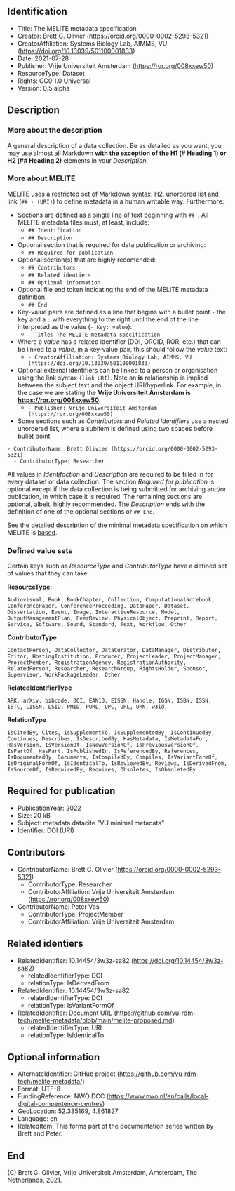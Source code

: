 ## Identification
- Title: The MELITE metadata specification
- Creator: Brett G. Olivier (https://orcid.org/0000-0002-5293-5321)
- CreatorAffiliation: Systems Biology Lab, AIMMS, VU (https://doi.org/10.13039/501100001833)
- Date: 2021-07-28 
- Publisher: Vrije Universiteit Amsterdam (https://ror.org/008xxew50)
- ResourceType: Dataset
- Rights: CC0 1.0 Universal
- Version: 0.5 alpha

## Description
### More about the description
 A general description of a data collection. Be as detailed as you want, you may use almost all Markdown **with the exception of the H1 (# Heading 1) or H2 (## Heading 2)** elements in your *Description*. 

### More about MELITE
MELITE uses a restricted set of Markdown syntax: H2, unordered list and link (`## - (URI)`) to define metadata in a human writable way. Furthermore:

- Sections are defined as a single line of text beginning with `## `. All MELITE metadata files must, at least, include:
  - `## Identification`
  - `## Description`
- Optional section that is required for data publication or archiving:
  - `## Required for publication`
- Optional section(s) that are highly recomended:
  - `## Contributors`
  - `## Related identiers`
  - `## Optional information`
- Optional file end token indicating the end of the MELITE metadata definition.
  - `## End`
- Key-value pairs are defined as a line that begins with a bullet point ` - ` the key and a ` : ` with everything to the right until the end of the line  interpreted as the value (`- Key: value`):
  - `- Title: The MELITE metadata specification`
- Where a *value* has a related identifier (DOI, ORCID, ROR, etc.) that can be linked to a *value*, in a key-value pair, this should follow the *value* text:
  - `- CreatorAffiliation: Systems Biology Lab, AIMMS, VU (https://doi.org/10.13039/501100001833)`
- Optional external identifiers can be linked to a person or organisation using the link syntax `(link URI)`. Note an **is** relationship is implied between the subject text and the object URI/hyperlink. For example, in the case we are stating the **Vrije Universiteit Amsterdam is https://ror.org/008xxew50**.
  - `- Publisher: Vrije Universiteit Amsterdam (https://ror.org/008xxew50)`
- Some sections such as *Contributors* and *Related Identifiers* use a nested unordered list, where a subitem is defined using two spaces before bullet point `  -`:
``` 
- ContributorName: Brett Olivier (https://orcid.org/0000-0002-5293-5321) 
  - ContributorType: Researcher
```

All values in *Identifaction* and *Description* are required to be filled in for every dataset or data collection. The section *Required for publication* is optional except if the data collection is being submitted for archiving and/or publication, in which case it is required. The remaining sections are optional, albeit, highly recommended. The *Description* ends with the definition of one of the optional sections or `## End`.

See the detailed description of the minimal metadata specification on which MELITE is [based](https://yoda.vu.nl).

### Defined value sets
Certain keys such as *ResourceType*  and *ContributorType* have a defined set of values that they can take:

**ResourceType**: 
```text
Audiovisual, Book, BookChapter, Collection, ComputationalNotebook, ConferencePaper, ConferenceProceeding, DataPaper, Dataset, Dissertation, Event, Image, InteractiveResource, Model, OutputManagementPlan, PeerReview, PhysicalObject, Preprint, Report, Service, Software, Sound, Standard, Text, Workflow, Other
```
**ContributorType**
```text
ContactPerson, DataCollector, DataCurator, DataManager, Distributor, Editor, HostingInstitution, Producer, ProjectLeader, ProjectManager, ProjectMember, RegistrationAgency, RegistrationAuthority, RelatedPerson, Researcher, ResearchGroup, RightsHolder, Sponsor, Supervisor, WorkPackageLeader, Other
```
**RelatedIdentifierType**
```text
ARK, arXiv, bibcode, DOI, EAN13, EISSN, Handle, IGSN, ISBN, ISSN, ISTC, LISSN, LSID, PMID, PURL, UPC, URL, URN, w3id,
```

**RelationType**
```text
IsCitedBy, Cites, IsSupplementTo, IsSupplementedBy, IsContinuedBy, Continues, Describes, IsDescribedBy, HasMetadata, IsMetadataFor, HasVersion, IsVersionOf, IsNewVersionOf, IsPreviousVersionOf, IsPartOf, HasPart, IsPublishedIn, IsReferencedBy, References, IsDocumentedBy, Documents, IsCompiledBy, Compiles, IsVariantFormOf, IsOriginalFormOf, IsIdenticalTo, IsReviewedBy, Reviews, IsDerivedFrom, IsSourceOf, IsRequiredBy, Requires, Obsoletes, IsObsoletedBy
```

## Required for publication
- PublicationYear: 2022
- Size: 20 kB
- Subject: metadata datacite "VU minimal metadata"
- Identifier: DOI (URI)

## Contributors
- ContributorName: Brett G. Olivier (https://orcid.org/0000-0002-5293-5321)
  - ContributorType: Researcher
  - ContributorAffiliation: Vrije Universiteit Amsterdam (https://ror.org/008xxew50)
- ContributorName: Peter Vos
  - ContributorType: ProjectMember
  - ContributorAffiliation: Vrije Universiteit Amsterdam

## Related identiers
- RelatedIdentifier: 10.14454/3w3z-sa82 (https://doi.org/10.14454/3w3z-sa82)
  - relatedIdentifierType: DOI
  - relationType: IsDerivedFrom
- RelatedIdentifier: 10.14454/3w3z-sa82
  - relatedIdentifierType: DOI
  - relationType: IsVariantFormOf
- RelatedIdentifier: Document URL (https://github.com/vu-rdm-tech/melite-metadata/blob/main/melite-proposed.md)
  - relatedIdentifierType: URL
  - relationType: IsIdenticalTo

## Optional information
- AlternateIdentifier: GitHub project (https://github.com/vu-rdm-tech/melite-metadata/)
- Format: UTF-8
- FundingReference: NWO DCC (https://www.nwo.nl/en/calls/local-digital-compentence-centres)
- GeoLocation: 52.335169, 4.861827
- Language: en
- RelatedItem: This forms part of the documentation series written by Brett and Peter.

## End

(C) Brett G. Olivier, Vrije Universiteit Amsterdam, Amsterdam, The Netherlands, 2021.

